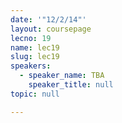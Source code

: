 ```yaml
---
date: '"12/2/14"'
layout: coursepage
lecno: 19
name: lec19
slug: lec19
speakers:
  - speaker_name: TBA
    speaker_title: null
topic: null

---
```

